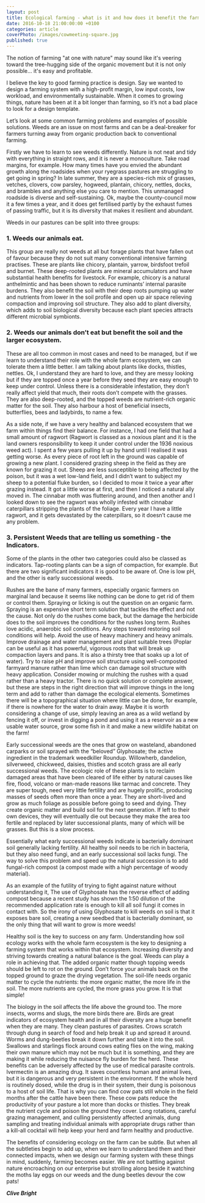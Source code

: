 ```yaml
---
layout: post
title: Ecological farming - what is it and how does it benefit the farmer?
date: 2016-10-18 21:00:00:00 +0100
categories: article
coverPhoto: /images/cowmeeting-square.jpg
published: true
---
```


The notion of farming "at one with nature" may sound like it's veering toward the tree-hugging side of the organic movement but it is not only possible… it's easy and profitable.

I believe the key to good farming practice is design. Say we wanted to design a farming system with a high-profit margin, low input costs, low workload, and environmentally sustainable. When it comes to growing things, nature has been at it a bit longer than farming, so it’s not a bad place to look for a design template.

Let’s look at some common farming problems and examples of possible solutions. Weeds are an issue on most farms and can be a deal-breaker for farmers turning away from organic production back to conventional farming.

Firstly we have to learn to see weeds differently. Nature is not neat and tidy with everything in straight rows, and it is never a monoculture. Take road margins, for example. How many times have you envied the abundant growth along the roadsides when your ryegrass pastures are struggling to get going in spring? In late summer, they are a species-rich mix of grasses, vetches, clovers, cow parsley, hogweed, plantain, chicory, nettles, docks, and brambles and anything else you care to mention. This unmanaged roadside is diverse and self-sustaining. Ok, maybe the county-council mow it a few times a year, and it does get fertilised partly by the exhaust fumes of passing traffic, but it is its diversity that makes it resilient and abundant.


Weeds in our pastures can be split into three groups:

### 1. Weeds our animals eat.

This group are really not weeds at all but forage plants that have fallen out of favour because they do not suit many conventional intensive farming practises. These are plants like chicory, plantain, yarrow, birdsfoot trefoil and burnet. These deep-rooted plants are mineral accumulators and have substantial health benefits for livestock. For example, chicory is a natural anthelmintic and has been shown to reduce ruminants’ internal parasite burdens. They also benefit the soil with their deep roots pumping up water and nutrients from lower in the soil profile and open up air space relieving compaction and improving soil structure. They also add to plant diversity, which adds to soil biological diversity because each plant species attracts different microbial symbionts.


### 2. Weeds our animals don’t eat but benefit the soil and the larger ecosystem.

These are all too common in most cases and need to be managed, but if we learn to understand their role with the whole farm ecosystem, we can tolerate them a little better. I am talking about plants like docks, thistles, nettles. Ok, I understand they are hard to love, and they are messy looking but if they are topped once a year before they seed they are easy enough to keep under control. Unless there is a considerable infestation, they don’t really affect yield that much, their roots don’t compete with the grasses. They are also deep-rooted, and the topped weeds are nutrient-rich organic matter for the soil. They also harbour a host of beneficial insects, butterflies, bees and ladybirds, to name a few.

As a side note, if we have a very healthy and balanced ecosystem that we farm within things find their balance. For instance, I had one field that had a small amount of ragwort (Ragwort is classed as a noxious plant and it is the land owners responsibility to keep it under control under the 1936 noxious weed act). I spent a few years pulling it up by hand until I realised it was getting worse. As every piece of root left in the ground was capable of growing a new plant. I considered grazing sheep in the field as they are known for grazing it out. Sheep are less susceptible to being affected by the poison, but it was a wet low-land field, and I didn’t want to subject my sheep to a potential fluke burden, so I decided to mow it twice a year after grazing instead. It got a little worse at first, and then I noticed a natural ally moved in. The cinnabar moth was fluttering around, and then another and I looked down to see the ragwort was wholly infested with cinnabar caterpillars stripping the plants of the foliage. Every year I have a little ragwort, and it gets devastated by the caterpillars, so it doesn’t cause me any problem.

### 3. Persistent Weeds that are telling us something - the Indicators.

Some of the plants in the other two categories could also be classed as indicators. Tap-rooting plants can be a sign of compaction, for example. But there are two significant indicators it is good to be aware of. One is low pH, and the other is early successional weeds.

Rushes are the bane of many farmers, especially organic farmers on marginal land because it seems like nothing can be done to get rid of them or control them. Spraying or licking is out the question on an organic farm. Spraying is an expensive short term solution that tackles the effect and not the cause. Not only do the rushes come back, but the damage the herbicide does to the soil improves the conditions for the rushes long term. Rushes love acidic, anaerobic soil conditions. Any steps toward restoring soil conditions will help. Avoid the use of heavy machinery and heavy animals. Improve drainage and water management and plant suitable trees (Poplar can be useful as it has powerful, vigorous roots that will break up compaction layers and pans. It is also a thirsty tree that soaks up a lot of water). Try to raise pH and improve soil structure using well-composted farmyard manure rather than lime which can damage soil structure with heavy application. Consider mowing or mulching the rushes with a quad rather than a heavy tractor. There is no quick solution or complete answer, but these are steps in the right direction that will improve things in the long term and add to rather than damage the ecological elements. Sometimes there will be a topographical situation where little can be done, for example, if there is nowhere for the water to drain away. Maybe it is worth considering a change of use, simply leaving an area as a wild wetland by fencing it off, or invest in digging a pond and using it as a reservoir as a new usable water source, grow some fish in it and make a new wildlife habitat on the farm!

Early successional weeds are the ones that grow on wasteland, abandoned carparks or soil sprayed with the “beloved” Glyphosate; the active ingredient in the trademark weedkiller Roundup. Willowherb, dandelion, silverweed, chickweed, daisies, thistles and scotch grass are all early successional weeds. The ecologic role of these plants is to reclaim damaged areas that have been cleared of life either by natural causes like fire, flood, volcano or man-made reasons like tarmac and concrete. They are super tough, need very little fertility and are hugely prolific, producing masses of seeds often more than once a year. They are short-lived and grow as much foliage as possible before going to seed and dying. They create organic matter and build soil for the next generation. If left to their own devices, they will eventually die out because they make the area too fertile and replaced by later successional plants, many of which will be grasses. But this is a slow process.

Essentially what early successional weeds indicate is bacterially dominant soil generally lacking fertility. All healthy soil needs to be rich in bacteria, but they also need fungi, and an early successional soil lacks fungi. The way to solve this problem and speed up the natural succession is to add fungal-rich compost (a compost made with a high percentage of woody material).

As an example of the futility of trying to fight against nature without understanding it, The use of Glyphosate has the reverse effect of adding compost because a recent study has shown the 1:50 dilution of the recommended application rate is enough to kill all soil fungi it comes in contact with. So the irony of using Glyphosate to kill weeds on soil is that it exposes bare soil, creating a new seedbed that is bacterially dominant, so the only thing that will want to grow is more weeds!

Healthy soil is the key to success on any farm. Understanding how soil ecology works with the whole farm ecosystem is the key to designing a farming system that works within that ecosystem. Increasing diversity and striving towards creating a natural balance is the goal. Weeds can play a role in achieving that. The added organic matter though topping weeds should be left to rot on the ground. Don’t force your animals back on the topped ground to graze the drying vegetation. The soil-life needs organic matter to cycle the nutrients: the more organic matter, the more life in the soil. The more nutrients are cycled, the more grass you grow. It is that simple!

The biology in the soil affects the life above the ground too. The more insects, worms and slugs, the more birds there are. Birds are great indicators of ecosystem health and in all their diversity are a huge benefit when they are many. They clean pastures of parasites. Crows scratch through dung in search of food and help break it up and spread it around. Worms and dung-beetles break it down further and take it into the soil. Swallows and starlings flock around cows eating flies on the wing, making their own manure which may not be much but it is something, and they are making it while reducing the nuisance fly burden for the herd. These benefits can be adversely affected by the use of medical parasite controls. Ivermectin is an amazing drug. It saves countless human and animal lives, but it is dangerous and very persistent in the environment. If the whole herd is routinely dosed, while the drug is in their system, their dung is poisonous to a host of soil life. That is why you can find cow pats still whole in the field months after the cattle have been there. These cow pats reduce the productivity of your pasture a lot more than docks or thistles. They break the nutrient cycle and poison the ground they cover. Long rotations, careful grazing management, and culling persistently affected animals, dung sampling and treating individual animals with appropriate drugs rather than a kill-all cocktail will help keep your herd and farm healthy and productive.

The benefits of considering ecology on the farm can be subtle. But when all the subtleties begin to add up, when we learn to understand them and their connected impacts, when we design our farming system with these things in mind, suddenly, farming becomes easier. We are not battling against nature encroaching on our enterprise but strolling along beside it watching the moths lay eggs on our weeds and the dung beetles devour the cow pats!

***Clive Bright***
